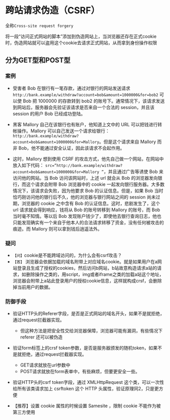 # 跨站请求伪造（CSRF）

全称`Cross-site request forgery`

将一段“访问正式网站的脚本”添加到伪造网站上，当浏览器还存在正式cookie时，伪造网站就可以盗用这个cookie去请求正式网站，从而拿到身份操作权限

## 分为GET型和POST型

### 案例

- 受害者 Bob 在银行有一笔存款，通过对银行的网站发送请求 `http://bank.example/withdraw?account=bob&amount=1000000&for=bob2` 可以使 Bob 把 1000000 的存款转到 bob2 的账号下。通常情况下，该请求发送到网站后，服务器会先验证该请求是否来自一个合法的 session，并且该 session 的用户 Bob 已经成功登陆。

- 黑客 Mallory 自己在该银行也有账户，他知道上文中的 URL 可以把钱进行转帐操作。Mallory 可以自己发送一个请求给银行：`http://bank.example/withdraw?account=bob&amount=1000000&for=Mallory`。但是这个请求来自 Mallory 而非 Bob，他不能通过安全认证，因此该请求不会起作用。

- 这时，Mallory 想到使用 CSRF 的攻击方式，他先自己做一个网站，在网站中放入如下代码： `src=”http://bank.example/withdraw?account=bob&amount=1000000&for=Mallory ”`，并且通过广告等诱使 Bob 来访问他的网站。当 Bob 访问该网站时，上述 url 就会从 Bob 的浏览器发向银行，而这个请求会附带 Bob 浏览器中的 cookie 一起发向银行服务器。大多数情况下，该请求会失败，因为他要求 Bob 的认证信息。但是，如果 Bob 当时恰巧刚访问他的银行后不久，他的浏览器与银行网站之间的 session 尚未过期，浏览器的 cookie 之中含有 Bob 的认证信息。这时，悲剧发生了，这个 url 请求就会得到响应，钱将从 Bob 的账号转移到 Mallory 的账号，而 Bob 当时毫不知情。等以后 Bob 发现账户钱少了，即使他去银行查询日志，他也只能发现确实有一个来自于他本人的合法请求转移了资金，没有任何被攻击的痕迹。而 Mallory 则可以拿到钱后逍遥法外。 

### 疑问

- `【问】`cookie是不能跨域访问的，为什么会有csrf攻击？
- `【答】`
    浏览器会依据加载的域名附带上对应域名cookie。就是如果用户在a网站登录且生成了授权的cookies，然后访问b网站，b站故意构造请求a站的请求，如删除操作之类的，用script，img或者iframe之类的加载a站这个地址，浏览器会附带上a站此登录用户的授权cookie信息，这样就构成crsf，会删除掉当前用户的数据。

### 防御手段

- 验证HTTP头的Referer字段，是否是正式网站的域名开头，如果不是就拒绝，通过request拦截器实现。
    - 但这种方法是把安全性交给浏览器保障，浏览器可能有漏洞，有些情况下 referer 还可以被伪造

- 验证form标签上的crsf token参数，是否是服务器颁发的随机token，如果不是就拒绝，通过request拦截器实现。
    - GET请求就放在url参数中
    - POST请求就放在form表单中，有些麻烦，但要更安全一些。

- 验证HTTP头的csrf token字段，通过 XMLHttpRequest 这个类，可以一次性给所有该类请求加上 csrftoken 这个 HTTP 头属性，验证原理同2，只是更方便

- 【推荐】设置 cookie 属性的时候设置 Samesite ，限制 cookie 不能作为被第三方使用

